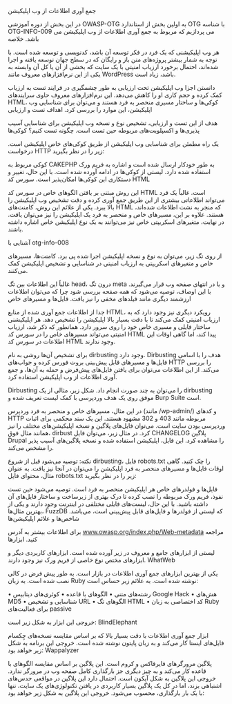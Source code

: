 
جمع آوری اطلاعات از وب اپلیکیشن

در این بخش از دوره آموزشی OWASP-OTG به اولین بخش از استاندارد OTG با شناسه OTG-INFO-009 می پردازیم که مربوط به جمع آوری اطلاعات از وب اپلیکیشن می باشد.
خلاصه

هر وب اپلیکیشنی که یک فرد در فکر توسعه آن باشد، کدنویسی و توسعه شده است. با توجه به شمار بیشتر پروژه‌های متن باز و رایگان که در سطح جهان توسعه یافته و اجرا شده‌اند، احتمال برخورد ارزیاب امنیتی با یک سایت که بخشی از آن یا کل آن وابسته به یکی از این نرم‌افزارهای معروف مانند WordPress باشد، زیاد است.

دانستن اجزا وب اپلیکیشن تحت ارزیابی به طور چشمگیری در فرایند تست به ارزیاب کمک کرده و حجم کاری او را کاهش می‌دهد. این نرم‌افزارهای معروف حاوی سرایندهای HTML، کوکی‌ها و ساختار مسیری منحصر به فرد هستند و می‌توان برای شناسایی وب اپلیکیشن، این موارد را بررسی کرد.
اهداف تست و ارزیابی

هدف از این تست و ارزیابی، تشخیص نوع و نسخه وب اپلیکیشن برای شناسایی آسیب پذیری‌ها و اکسپلویت‌های مربوطه حین تست است.
چگونه تست کنیم؟
کوکی‌ها

یک راه مطمئن برای شناسایی وب اپلیکیشن از طریق کوکی‌های خاص اپلیکیشن است. درخواست HTTP زیر را در نظر بگیرید:

کوکی مربوط به CAKEPHP به طور خودکار ارسال شده است و اشاره به فریم ورک استفاده شده دارد. لیستی از کوکی‌ها در ادامه آورده شده است. با این حال، تغییر و دستکاری این کوکی‌ها امکان‌پذیر است.
سورس کد HTML

این روش مبتنی بر یافتن الگوهای خاص در سورس کد HTML است. غالباً یک فرد می‌تواند اطلاعاتی بیشتری از این طریق جمع آوری کرده و دقت تشخیص وب اپلیکیشن را بالا ببرد. یکی از علائم این روش، کامنت‌های HTML که منجر به نشت اطلاعات شده‌اند، هستند. علاوه بر این، مسیرهای خاص و منحصر به فرد یک اپلیکیشن را نیز می‌توان یافت. در نهایت، متغیرهای اسکریپتی خاص نیز می‌توانند به یک نوع اپلیکیشن خاص اشاره داشته باشند.

آشنایی با otg-info-008

از روی تگ زیر، می‌توان به نوع و نسخه اپلیکیشن اجرا شده پی برد. کامنت‌ها، مسیرهای خاص و متغیرهای اسکریپتی به ارزیاب امنیتی در شناسایی و تشخیص اپلیکیشن کمک می‌کنند.

غالباً این اطلاعات بین تگ‌ head، درون تگ meta و یا در انتهای صفحه وب قرار می‌گیرند. با این اوصاف، توصیه می‌شود که همه صفحه بررسی شود چرا که می‌توان اطلاعات ارزشمند دیگری مانند فیلدهای مخفی را نیز یافت.
فایل‌ها و مسیرهای خاص

جدا از اطلاعات جمع آوری شده از منابع HTML، رویکرد دیگری نیز وجود دارد که به ارزیاب امنیتی کمک می‌کند تا با دقت بسیار بالا اپلیکیشن را تشخیص دهد. هر اپلیکیشنی ساختار فایلی و مسیری خاص خود را روی سرور دارد. همانطور که ذکر شد، ارزیاب امنیتی می‌تواند مسیرهای خاص را در سورس کد HTML پیدا کند، اما گاهی اوقات این اطلاعات در سورس کد HTML وجود ندارند.

برای تشخیص آن‌ها روشی به نام dirbusting وجود دارد. Dirbusting هدف را با اسامی فایل‌ها و مسیرهای قابل پیش‌بینی بروت فورس کرده و جواب‌های HTTP را بررسی می‌کند. از این اطلاعات می‌توان برای یافتن فایل‌های پیش‌فرض و حمله به آن‌ها، و جمع آوری اطلاعات از وب اپلیکیشن استفاده کرد.

Dirbusting را می‌توان به چند صورت انجام داد. شکل زیر، مثالی از یک dirbusting موفق روی یک هدف وردپرسی با کمک لیست تعریف شده و Burp Suite است.

در این مثال، مسیرهای خاص و منحصر به فرد وردپرس (مانند /wp-admin/) و کدهای HTTP مربوطه مانند 403 و 302 مشهود هستند. این یک سند محکمی برای اثبات وردپرسی بودن سایت است. می‌توان فایل‌های پلاگین و نسخه اپلیکیشن‌های مختلف را نیز همانند مثال فوق، dirbust کرد. در مثال زیر، می‌توان فایل CHANGELOG پلاگین Drupal را مشاهده کرد. این فایل، اپلیکیشن استفاده شده و نسخه پلاگین‌های آسیب پذیر را مشخص می‌کند.

نکته: توصیه می‌شود قبل از شروع dirbusting، فایل robots.txt را چک کنید. گاهی اوقات فایل‌ها و مسیرهای منحصر به فرد اپلیکیشن را می‌توان در آنجا نیز یافت. به عنوان مثال، محتوای فایل robots.txt زیر را در نظر بگیرید:

فایل‌ها و فولدرهای خاص هر اپلیکیشن منحصر به فرد است. توصیه می‌شود حین تست نفوذ، فریم ورک مربوطه را نصب کرده تا درک بهتری از زیرساخت و ساختار فایل‌های آن داشته باشید. با این حال، لیست‌های فایلی مختلفی در اینترنت وجود دارند و یکی از بهترین‌ مثال‌ها، FuzzDB که لیستی از فولدرها و فایل‌های قابل پیش‌بینی است، می‌باشد.
شاخص‌ها و علائم اپلیکیشن‌ها

برای اطلاعات بیشتر به آدرس www.owasp.org/index.php/Web-metadata مراجعه کنید.
ابزارها

لیستی از ابزارهای جامع و معروف در زیر آورده شده است. ابزارهای کاربردی دیگر و ابزارهای مختص نوع خاصی از فریم ورک نیز وجود دارند.
WhatWeb

یکی از بهترین ابزارهای جمع آوری اطلاعات در بازار است. به طور پیش فرض در کالی نصب شده است. به زبان Ruby نوشته شده است. به علائم زیر حساس است:

• رشته‌های متنی
• الگوهای با قاعده
• کوئری‌های دیتابیس Google Hack
• هش‌های MD5
• شناسایی و تشخیص URL
• الگوهای تگ HTML
• کد اختصاصی به زبان Ruby برای فعالیت‌های passive

خروجی این ابزار به شکل زیر است:
BlindElephant

ابزار جمع آوری اطلاعات با دقت بسیار بالا که بر اساس مقایسه نسخه‌های چِکسام فایل‌های ایستا کار می‌کند و به زبان پایتون نوشته شده است. خروجی این برنامه به شکل زیر خواهد بود:
Wappalyzer

پلاگین مرورگرهای فایرفاکس و کروم است. این پلاگین بر اساس مقایسه الگوهای با قاعده کار می‌کند و به چیز دیگری جز بارگذاری کامل صفحه وب در مرورگر ندارد. خروجی این پلاگین به شکل آیکون است. احتمال دارد این پلاگین در مواقعی حدس‌های اشتباهی بزند، اما در کل یک پلاگین بسیار کاربردی در یافتن تکنولوژی‌های یک سایت، تنها با یک بار بارگذاری، محسوب می‌شود. خروجی این پلاگین به شکل زیر خواهد بود:
